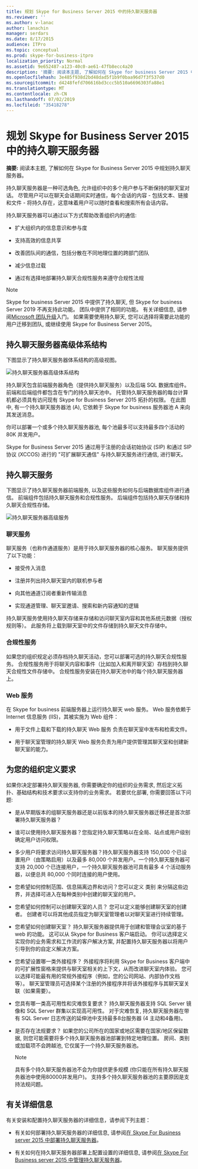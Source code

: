 ```yaml
---
title: 规划 Skype for Business Server 2015 中的持久聊天服务器
ms.reviewer: ''
ms.author: v-lanac
author: lanachin
manager: serdars
ms.date: 8/17/2015
audience: ITPro
ms.topic: conceptual
ms.prod: skype-for-business-itpro
localization_priority: Normal
ms.assetid: 9e652487-a123-40c0-ae61-47fb8ecc4a20
description: '摘要: 阅读本主题, 了解如何在 Skype for business Server 2015 中规划持久聊天服务器。'
ms.openlocfilehash: 3e485f938d2bd48dad5f1b9f0baa96d7f3f537d0
ms.sourcegitcommit: d4248fefd706616bd3ccc5b510a6696303fa88e1
ms.translationtype: MT
ms.contentlocale: zh-CN
ms.lasthandoff: 07/02/2019
ms.locfileid: "35418278"
---
```

# <a name="plan-for-persistent-chat-server-in-skype-for-business-server-2015"></a>规划 Skype for Business Server 2015 中的持久聊天服务器
 
**摘要:** 阅读本主题, 了解如何在 Skype for Business Server 2015 中规划持久聊天服务器。
  
持久聊天服务器是一种可选角色, 允许组织中的多个用户参与不断保持的聊天室对话。 尽管用户可以在聊天会话期间实时通信，每个会话的内容 - 包括文本、链接和文件 - 将持久存在，这意味着用户可以随时查看和搜索所有会话内容。
  
持久聊天服务器可以通过以下方式帮助改善组织内的通信:
  
- 扩大组织内的信息意识和参与度
    
- 支持高效的信息共享 
    
- 改善团队间的通信，包括分散在不同地理位置的跨部门团队
    
- 减少信息过载
    
- 通过有选择地部署持久聊天合规性服务来遵守合规性法规

> [!NOTE] 
> Skype for business Server 2015 中提供了持久聊天, 但 Skype for business Server 2019 不再支持此功能。 团队中提供了相同的功能。 有关详细信息, 请参阅[Microsoft 团队升级](/microsoftteams/upgrade-start-here)入门。 如果需要使用持久聊天, 您可以选择将需要此功能的用户迁移到团队, 或继续使用 Skype for Business Server 2015。 
    
## <a name="persistent-chat-server-high-level-architecture"></a>持久聊天服务器高级体系结构

下图显示了持久聊天服务器体系结构的高级视图。 
  
![持久聊天服务器高级体系结构](../../media/0344f6e2-0c6d-4391-b4b3-ec31062b1576.png)
  
持久聊天包含前端服务器角色（提供持久聊天服务）以及后端 SQL 数据库组件。 前端和后端组件都包含在专门的持久聊天池中。 托管持久聊天服务器的每台计算机都必须具有访问现有 Skype for Business Server 2015 拓扑的权限。 在此图中, 有一个持久聊天服务器池 (A), 它依赖于 Skype for business 服务器池 A 来向其发送消息。
  
你可以部署一个或多个持久聊天服务器池, 每个池最多可以支持最多四个活动的80K 并发用户。
  
Skype for Business Server 2015 通过用于注册的会话初始协议 (SIP) 和通过 SIP 协议 (XCCOS) 进行的 "可扩展聊天通信" 与持久聊天服务进行通信, 进行聊天。 
  
## <a name="persistent-chat-services"></a>持久聊天服务

下图显示了持久聊天服务器前端服务, 以及这些服务如何与后端数据库组件进行通信。 前端组件包括持久聊天服务和合规性服务。 后端组件包括持久聊天存储和持久聊天合规性存储。
  
![持久聊天服务器高级服务](../../media/bcdbadbe-e868-4a46-8a73-36562648fdf7.png)
  
### <a name="chat-service"></a>聊天服务

聊天服务（也称作通道服务）是用于持久聊天服务器的核心服务。 聊天服务提供了以下功能：
  
- 接受传入消息
    
- 注册并列出持久聊天室内的联机参与者
    
- 向其他通道订阅者重新传输消息
    
- 实现通道管理、聊天室邀请、搜索和新内容通知的逻辑
    
持久聊天服务使用持久聊天存储来存储和访问聊天室内容和其他系统元数据（授权规则等）。 此服务将上载到聊天室中的文件存储到持久聊天文件存储中。
  
### <a name="compliance-service"></a>合规性服务

如果您的组织规定必须存档持久聊天活动，您可以部署可选的持久聊天合规性服务。 合规性服务用于将聊天内容和事件（比如加入和离开聊天室）存档到持久聊天合规性文件存储中。 合规性服务安装在持久聊天池中的每个持久聊天服务器上。 
  
### <a name="web-services"></a>Web 服务

在 Skype for business 前端服务器上运行持久聊天 web 服务。 Web 服务依赖于 Internet 信息服务 (IIS)，其被实施为 Web 组件：
  
- 用于文件上载和下载的持久聊天 Web 服务   负责在聊天室中发布和检索文件。
    
- 用于聊天室管理的持久聊天 Web 服务负责为用户提供管理其聊天室和创建新聊天室的能力。
    
## <a name="defining-requirements-for-your-organization"></a>为您的组织定义要求

如果你决定部署持久聊天服务器, 你需要确定你的组织的业务需求, 然后定义拓扑、基础结构和技术要求以支持你的业务需求。 若要优化部署, 你需要回答以下问题:
  
- 是从早期版本的组聊天服务器还是以前版本的持久聊天服务器迁移还是首次部署持久聊天服务器？
    
- 谁可以使用持久聊天服务器？您指定持久聊天策略以在全局、站点或用户级别确定用户访问权限。
    
- 多少用户将要求访问持久聊天服务器？持久聊天服务器支持 150,000 个已设置用户（由策略启用）以及最多 80,000 个并发用户。一个持久聊天服务器可支持 20,000 个已连接用户，一个持久聊天服务器池可具有最多 4 个活动服务器，以便总共 80,000 个同时连接的用户使用。
    
- 您希望如何控制范围、信息隔离边界和访问？您可以定义 类别 来分隔这些边界，并选择可进入在每种类别中创建的聊天室的用户。
    
- 您希望如何控制可以创建聊天室的人员？ 您可以定义能够创建聊天室的创建者。 创建者可以将其他成员指定为聊天室管理者以对聊天室进行持续管理。
    
- 您希望如何创建聊天室？ 持久聊天服务器提供用于创建和管理会议室的基于 web 的功能。 这可以从 Skype for Business 客户端启动。 你可以选择定义实现你的业务需求和工作流的客户解决方案, 并配置持久聊天服务器以将用户引导到你的自定义解决方案。
    
- 您希望设置哪一类外接程序？ 外接程序将利用 Skype for Business 客户端中的可扩展性窗格来提供与聊天室相关的上下文，从而改进聊天室内体验。 您可以选择可能最有用的常规外接程序（例如，您的公司网站、内部协作文档等）。 聊天室管理员可选择某个注册的外接程序并将该外接程序与其聊天室关联（如果需要）。 
    
- 您具有哪一类高可用性和灾难恢复要求？ 持久聊天服务器支持 SQL Server 镜像和 SQL Server 群集以实现高可用性。 对于灾难恢复, 持久聊天服务器在带有 SQL Server 日志传送的延伸池中支持最多8台服务器 (4 主动和4备用)。 
    
- 是否存在法规要求？ 如果您的公司所在的国家或地区需要在国家/地区保留数据, 则您可能需要将多个持久聊天服务器池部署到特定地理位置。 房间、类别或加载项不会跨越池, 它仅属于一个持久聊天服务器池。 
    
    > [!NOTE]
    > 具有多个持久聊天服务器池不会为你提供更多规模 (你只能在所有持久聊天服务器池中使用80000并发用户)。 支持多个持久聊天服务器池的主要原因是支持法规问题。 
  
## <a name="for-more-information"></a>有关详细信息

有关安装和配置持久聊天服务器的详细信息，请参阅下列主题：
  
- 有关如何部署持久聊天服务器的详细信息, 请参阅[在 Skype For Business server 2015 中部署持久聊天服务器](../../deploy/deploy-persistent-chat-server/deploy-persistent-chat-server.md)。 
    
- 有关如何在持久聊天服务器部署上配置设置的详细信息, 请参阅[在 Skype For Business server 2015 中管理持久聊天服务器](../../manage/persistent-chat/persistent-chat.md)。
    

